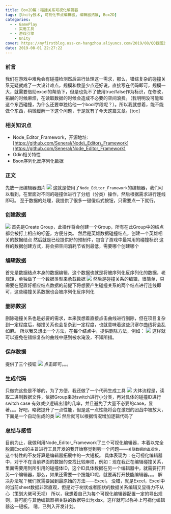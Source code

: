 ```yaml
---
title: Box2D篇：碰撞关系可视化编辑器
tags: [Unity技术, 可视化节点编辑器, 编辑器拓展, Box2D]
categories:
  - - GamePlay
    - 实用工具
  - - 游戏引擎
    - Unity
cover: https://myfirstblog.oss-cn-hangzhou.aliyuncs.com/2019/08/QQ截图20190801215422.png
date: 2019-08-01 22:27:22
---
```


<meta name="referrer" content="no-referrer" />



### 前言

我们在游戏中难免会有碰撞检测然后进行处理这一需求，那么，错综复杂的碰撞关系无疑就成了一大设计难点，规模和数量少点还好说，直接写在代码即可，规模一大，就需要借助excel的帮助下，但是也免不了使用true/false作为标识，在修改，拓展的时候麻烦，在读取数据的时候会造成不必要的空间浪费。（我明明没可能和这个东西碰撞，为什么还要单独给他一个bool字段呢？）。所以我就想着，能不能做个东西，稍微缓解一下这个问题，于是就有了今天这篇文章。\[toc\]

### 相关知识点

*   Node\_Editor\_Framework，开源地址:[https://github.com/Seneral/Node\_Editor\_Framework](https://github.com/Seneral/Node_Editor_Framework)
*   Odin相关特性
*   Bson序列化反序列化数据

### 正文

先放一张编辑器图片 ![](https://myfirstblog.oss-cn-hangzhou.aliyuncs.com/2019/08/QQ截图20190801215422.png) 这就是使用了`Node_Editor_Framework`的编辑器，我们可以看到，在里面对不同的碰撞体进行了分组（分类）操作，然后根据需求进行连线即可。 至于数据的处理，我提供了很多一键傻瓜式按钮，只需要点一下就行。

### 创建数据

![](https://myfirstblog.oss-cn-hangzhou.aliyuncs.com/2019/08/QQ截图20190801220519.png) 首先是Create Group，此操作将会创建一个Group，所有在此Group中的结点都会被打上相应的标签，方便分类。 然后是英雄数据碰撞结点，创建一个英雄相关的数据结点 然后就是已经提供好的预制件，包含了游戏中最常用的碰撞标识 这样的数据创建方式，将会把空间消耗节省到最低，需要哪个创建哪个

### 编辑数据

首先是数据结点本身的数据编辑，这个数据也就是将被序列化反序列化的数据，老规矩，单独做了一个数据类型来承载数据 ![](https://myfirstblog.oss-cn-hangzhou.aliyuncs.com/2019/08/QQ截图20190801222521.png) 然后是碰撞关系的编辑，很简单，只需要在配置好相应结点数据的前提下将想要产生碰撞关系的两个结点进行连线即可，这些碰撞关系数据也会被序列化反序列化

### 删除数据

删除碰撞关系也是必要的需求，本来我想着直接点击曲线进行删除，但在项目复杂到一定程度后，碰撞关系也会复杂到一定程度，也就意味着这些贝塞尔曲线将会乱如麻。 所以我又想出一个方法，在每个结点中，提供删除方法，例如： ![](https://myfirstblog.oss-cn-hangzhou.aliyuncs.com/2019/08/QQ截图20190801221207.png) 这样就可以避免在错综复杂的曲线中感到被水淹没，不知所措。

### 保存数据

提供了三个按钮 ![](https://myfirstblog.oss-cn-hangzhou.aliyuncs.com/2019/08/QQ截图20190801221608.png) 点击即可。。。

### 生成代码

只做完这些是不够的，为了方便，我还做了一个代码生成工具 ![](https://myfirstblog.oss-cn-hangzhou.aliyuncs.com/2019/08/QQ截图20190803185057.png) 大体流程是，读取二进制数据文件，依据Group来对switch进行小分类，再对具体的碰撞ID进行switch case 有效减少逻辑出错的几率，并且避免了大量不必要的case，显著。。。好吧，略微提升了一点性能，但是这一点性能将会在激烈的团战中被放大，下面是一个自动生成的类 ![](https://myfirstblog.oss-cn-hangzhou.aliyuncs.com/2019/08/QQ截图20190803185227.png) 然后就可以根据情况增加逻辑代码了

### 总结与感悟

目前为止，我做利用Node\_Editor\_Framework了三个可视化编辑器，本着以完全脱离Excel的主旨进行工具开发的我开始察觉到另一个问题——`关联数据的直观性`，这个特性的不友好算是编辑器拓展中的一大短板。 具体表现为：在可视化编辑器中，对于不在当前界面的数据的查找比较麻烦，例如：现在我正在编辑碰撞关系，里面需要用到所引用的碰撞体ID，这个ID具体数据在另一个编辑器中，就需要打开另一个编辑器，那么，如果还需要一个技能ID呢，就要再打开技能编辑器。。。 解决办法呢？我们就需要回到最原始的方法——Excel。 没错，就是Excel，Excel中的当前sheet数据非常直观，但是对于树状或者图状的数据关系编辑又显得力不从心（策划大佬可无视） 所以，我想着自己为每个可视化编辑器配置一定的导出规则，将可能与其他编辑器相关联的数据导出为xlsx，这样就可以弥补上可视化编辑器这一短板。 嗯，已列入开发计划。